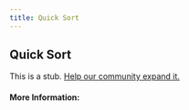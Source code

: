 ```yaml
---
title: Quick Sort
---
```


## Quick Sort

This is a stub. [Help our community expand it.](https://github.com/freeCodeCamp/guide-articles/tree/master/articles/Computer-Science/Sorting-Algorithms/Quick-Sort/index.md)

<!-- The article goes here, in GitHub-flavored Markdown. Feel free to add YouTube videos, images, and CodePen/JSBin embeds  -->

#### More Information:
<!-- Please add any articles you think might be helpful to read before writing the article -->


